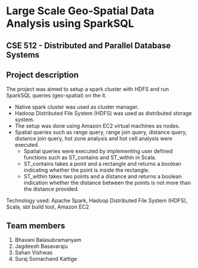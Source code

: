 # Large Scale Geo-Spatial Data Analysis using SparkSQL

## CSE 512 - Distributed and Parallel Database Systems

## Project description

The project was aimed to setup a spark cluster with HDFS and run SparkSQL queries (geo-spatial) on the it.

* Native spark cluster was used as cluster manager.
* Hadoop Distributed File System (HDFS) was used as distributed storage system.
* The setup was done using Amazon EC2 virtual machines as nodes.
* Spatial queries such as range query, range join query, distance query, distance join query, hot zone analysis and hot cell analysis were executed.
  - Spatial queries were executed by implementing user defined functions such as ST_contains and ST_within in Scala.
  - ST_contains takes a point and a rectangle and returns a boolean indicating whether the point is inside the rectangle.
  - ST_within takes two points and a distance and returns a boolean indication whether the distance between the points is not more than the distance provided.
  
Technology used: Apache Spark, Hadoop Distributed File System (HDFS), Scala, sbt build tool, Amazon EC2

## Team members
1. Bhavani Balasubramanyam
2. Jagdeesh Basavaraju
3. Sahan Vishwas
4. Suraj Somachand Kattige
